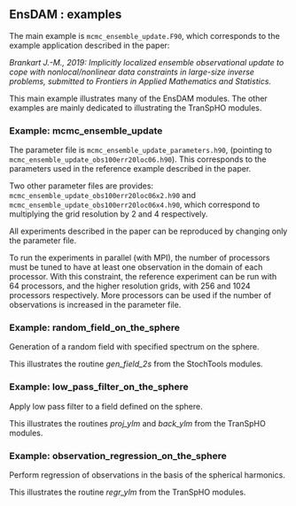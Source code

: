 ## EnsDAM : examples

The main example is `mcmc_ensemble_update.F90`,
which corresponds to the example application described in the paper:

*Brankart J.-M., 2019: 
Implicitly localized ensemble observational update
to cope with nonlocal/nonlinear data constraints
in large-size inverse problems,
submitted to Frontiers in Applied Mathematics and Statistics.*

This main example illustrates many of the EnsDAM modules.
The other examples are mainly dedicated
to illustrating the TranSpHO modules.

### Example: mcmc_ensemble_update

The parameter file is `mcmc_ensemble_update_parameters.h90`,
(pointing to `mcmc_ensemble_update_obs100err20loc06.h90`).
This corresponds to the parameters used in the reference example
described in the paper.

Two other parameter files are provides:
`mcmc_ensemble_update_obs100err20loc06x2.h90` and
`mcmc_ensemble_update_obs100err20loc06x4.h90`,
which correspond to multiplying the grid resolution
by 2 and 4 respectively.

All experiments described in the paper
can be reproduced by changing only the parameter file.

To run the experiments in parallel (with MPI), the number of processors must be tuned
to have at least one observation in the domain of each processor.
With this constraint, the reference experiment can be run
with 64 processors, and the higher resolution grids,
with 256 and 1024 processors respectively.
More processors can be used if the number of observations
is increased in the parameter file.

### Example: random_field_on_the_sphere

Generation of a random field with specified spectrum on the sphere.

This illustrates the routine *gen_field_2s* from the StochTools modules.

### Example: low_pass_filter_on_the_sphere

Apply low pass filter to a field defined on the sphere.

This illustrates the routines *proj_ylm* and *back_ylm* from the TranSpHO modules.

### Example: observation_regression_on_the_sphere

Perform regression of observations in the basis of the spherical harmonics.

This illustrates the routine *regr_ylm* from the TranSpHO modules.
